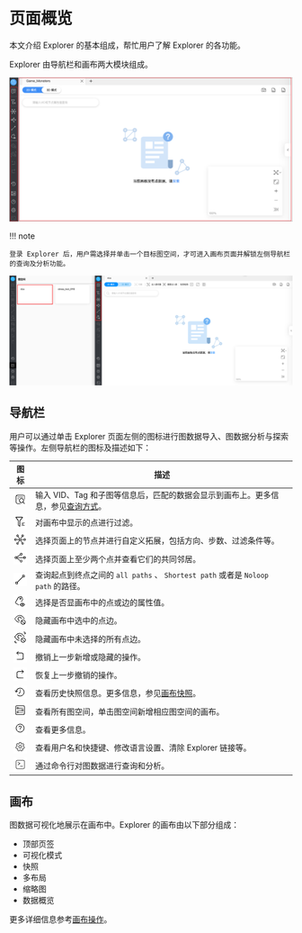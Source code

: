 # 页面概览

本文介绍 Explorer 的基本组成，帮忙用户了解 Explorer 的各功能。

Explorer 由导航栏和画布两大模块组成。

![explorer-overview](../figs/explorer-overview-1.png)

!!! note

    登录 Explorer 后，用户需选择并单击一个目标图空间，才可进入画布页面并解锁左侧导航栏的查询及分析功能。
    
![explorer-overview-graph_space](../figs/explorer-overview-graphspace.png)

## 导航栏

用户可以通过单击 Explorer 页面左侧的图标进行图数据导入、图数据分析与探索等操作。左侧导航栏的图标及描述如下：

| 图标  | 描述 |
| ----- | ---- |
| ![query](../figs/nav-query2.png) | 输入 VID、Tag 和子图等信息后，匹配的数据会显示到画布上。更多信息，参见[查询方式](ex-ug-query-exploration.md)。     |
| ![filter](../figs/nav-filter.png) | 对画布中显示的点进行过滤。     |
| ![expand](../figs/nav-expand.png) | 选择页面上的节点并进行自定义拓展，包括方向、步数、过滤条件等。    |
| ![commonNeighbor](../figs/nav-commonNeighbor.png) | 选择页面上至少两个点并查看它们的共同邻居。     |
| ![findPath](../figs/nav-findPath.png) | 查询起点到终点之间的 `all paths` 、 `Shortest path` 或者是 `Noloop path` 的路径。     |
| ![propertyView](../figs/nav-propertyView.png) | 选择是否显画布中的点或边的属性值。     |
| ![hide](../figs/nav-miss.png) | 隐藏画布中选中的点边。     |
| ![hideReverse](../figs/nav-missReverse.png) | 隐藏画布中未选择的所有点边。     |
| ![Revoke](../figs/nav-Revoke.png) | 撤销上一步新增或隐藏的操作。     |
| ![Redo](../figs/redo.png) | 恢复上一步撤销的操作。     |
| ![snapshot](../figs/snapshot-history.png) | 查看历史快照信息。更多信息，参见[画布快照](../operation-guide/canvas-snapshot.md)。     |
| ![graphSpace](../figs/nav-graphSpace.png) | 查看所有图空间，单击图空间新增相应图空间的画布。     |
| ![Help](../figs/nav-help.png) | 查看更多信息。     |
| ![Setup](../figs/nav-setup.png) | 查看用户名和快捷键、修改语言设置、清除 Explorer 链接等。|
| ![Console](../figs/nav-console.png) | 通过命令行对图数据进行查询和分析。     |

## 画布

图数据可视化地展示在画布中。Explorer 的画布由以下部分组成：

- 顶部页签
- 可视化模式
- 快照
- 多布局
- 缩略图
- 数据概览

更多详细信息参考[画布操作](../operation-guide/ex-ug-canvas.md)。
